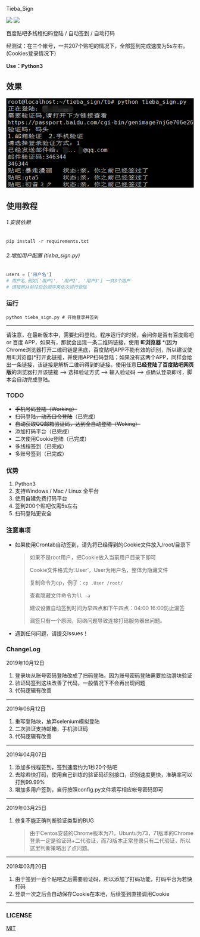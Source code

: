Tieba_Sign

[![](https://img.shields.io/github/license/Aruelius/tieba_sign.svg?color=ff69b4)](https://github.com/Aruelius/tieba_sign/blob/master/LICENSE)  [![](https://img.shields.io/badge/Python-3.7-ff69b4.svg)](hhttps://github.com/Aruelius/tieba_sign)  

百度贴吧多线程扫码登陆 / 自动签到 / 自动打码

经测试：在三个帐号，一共207个贴吧的情况下，全部签到完成速度为5s左右。(Cookies登录情况下)

**Use：Python3**

## 效果

![alt 效果图](./view.png)

## 使用教程

###### 1.安装依赖

```python
pip install -r requirements.txt
```

###### 2.增加用户配置 (tieba_sign.py)

```python
users = ['用户名']
# 用户名,例如['用户1', '用户2', '用户3'] 一共3个用户
# 请按照从前往后的顺序来依次进行登陆
```

### 运行

```shell
python tieba_sign.py # 开始登录并签到
```

------

请注意，在最新版本中，需要扫码登陆，程序运行的时候，会问你是否有百度贴吧 or 百度 APP，如果有，那就会出现一条二维码链接，使用 **IE浏览器** *(因为Chrome浏览器打开二维码链是黑底，百度贴吧APP不能有效的识别，所以建议使用IE浏览器)*打开此链接，并使用APP扫码登陆；如果没有这两个APP，同样会给出一条链接，该链接是解析二维码得到的链接，使用任意**已经登陆了百度贴吧网页版**的浏览器打开该链接 —> 选择验证方式 —> 输入验证码 —> 点确认登录即可，脚本会自动完成登陆。

### TODO

- ~~手机号码登陆（Working）~~
- 扫码登陆~~，动态口令登陆~~（已完成）
- ~~自动获取QQ邮箱验证码，达到全自动登陆（Woking）~~
- 添加打码平台（已完成）
- 二次使用Cookie登陆（已完成）
- 多线程签到（已完成）
- 多账号签到（已完成）

### 优势

1. Python3
2. 支持Windows / Mac / Linux 全平台
3. 使用自建免费打码平台
4. 签到200个贴吧仅需5s左右
5. 扫码登陆更安全

### 注意事项

- 如果使用Crontab自动签到，请先将已经得到的Cookie文件放入/root/目录下

  > 如果不是root用户，把Cookie放入当前用户目录下即可
  >
  > Cookie文件格式为‘.User’，User为用户名，整体为隐藏文件
  >
  > 复制命令为cp，例子：```cp .User /root/```
  >
  > 查看隐藏文件命令为```ll -a```
  >
  > 建议设置自动签到时间为早四点和下午四点：04:00 16:00防止漏签
  >
  > 漏签只有一个原因，网络问题导致连接打码服务器出问题。

- 遇到任何问题，请提交Issues！

### ChangeLog

2019年10月12日

1. 登录块从账号密码登陆改成了扫码登陆，因为账号密码登陆需要拉动滑块验证
2. 验证码签到这块改善了代码，一般情况下不会再出现问题
3. 代码逻辑有改善

------

2019年06月12日

1. 重写登陆块，放弃selenium模拟登陆
2. 二次验证支持邮箱，手机验证码
3. 代码逻辑有改善

------

2019年04月07日

1. 添加多线程签到，签到速度约为1秒20个贴吧
2. 去除若快打码，使用自己训练的验证码识别接口，识别速度更快，准确率可以打到99.99%
3. 增加多用户签到，自行按照config.py文件填写相应帐号密码即可

------

2019年03月25日

1. 修复不能正确判断验证类型的BUG

   > 由于Centos安装的Chrome版本为71，Ubuntu为73，71版本的Chrome登录一定是验证码+二代验证，而73版本正常登录只有二代验证，所以这里判断策略出了点问题。

------

2019年03月20日

1. 由于签到一百个贴吧之后需要验证码，所以添加了打码功能，打码平台为若快打码
2. 登录一次之后会自动保存Cookie在本地，后续签到直接调用Cookie

------

### LICENSE

[MIT](https://github.com/Aruelius/tieba_sign/blob/master/LICENSE)

